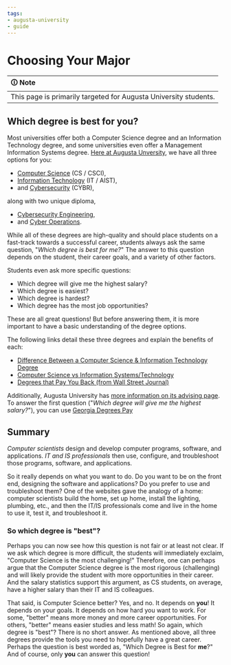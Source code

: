 ```yaml
---
tags: 
- augusta-university
- guide
---
```


#  Choosing Your Major

| 🛈 Note |
|:---------------------------|
| This page is primarily targeted for Augusta University students. |


## Which degree is best for you?

Most universities offer both a Computer Science degree and an Information Technology degree, and some universities even offer a Management Information Systems degree.
[Here at Augusta Unversity](https://www.augusta.edu/ccs/programs.php), we have all three options for you: 

- [Computer Science](https://www.augusta.edu/ccs/bs-cs.php) (CS / CSCI), 
- [Information Technology](https://www.augusta.edu/ccs/bs-it.php) (IT / AIST), 
- and [Cybersecurity](https://www.augusta.edu/ccs/bs-it-cybersecurity.php) (CYBR), 

along with two unique diploma, 

- [Cybersecurity Engineering](https://www.augusta.edu/ccs/bs-cybersecurity-engineering.php),
- and [Cyber Operations](https://www.augusta.edu/ccs/bs-cyber-ops.php).

While all of these degrees are high-quality and should place students on a fast-track towards a successful career, students always ask the same question, "_Which degree is best for me?_"
The answer to this question depends on the student, their career goals, and a variety of other factors.

Students even ask more specific questions:

- Which degree will give me the highest salary?
- Which degree is easiest?
- Which degree is hardest?
- Which degree has the most job opportunities?

These are all great questions!
But before answering them, it is more important  to have a basic understanding of the degree options.

The following links detail these three degrees and explain the benefits of each:

- [Difference Between a Computer Science & Information Technology Degree](http://online.king.edu/information-technology/difference-between-a-computer-science-information-technology-degree/)
- [Computer Science vs Information Systems/Technology](https://www.geteducated.com/careers/521-computer-information-systems-vs-computer-science)
- [Degrees that Pay You Back (from Wall Street Journal)](http://online.wsj.com/public/resources/documents/info-Degrees_that_Pay_you_Back-sort.html)

Additionally, Augusta University has [more information on its advising page](https://www.augusta.edu/advising/).
To answer the first question ("_Which degree will give me the highest salary?_"), you can use [Georgia Degrees Pay](https://www.usg.edu/georgia-degrees-pay)

## Summary

_Computer scientists_ design and develop computer programs, software, and applications.
_IT and IS professionals_ then use, configure, and troubleshoot those programs, software, and applications.

So it really depends on what you want to do.
Do you want to be on the front end, designing the software and applications?
Do you prefer to use and troubleshoot them?
One of the websites gave the analogy of a home: computer scientists build the home, set up home, install the lighting, plumbing, etc., and then the IT/IS professionals come and live in the home to use it, test it, and troubleshoot it.

### So which degree is "best"?

Perhaps you can now see how this question is not fair or at least not clear.
If we ask which degree is more difficult, the students will immediately exclaim, "Computer Science is the most challenging!"
Therefore, one can perhaps argue that the Computer Science degree is the most rigorous (challenging) and will likely provide the student with more opportunities in their career.
And the salary statistics support this argument, as CS students, on average, have a higher salary than their IT and IS colleagues.

That said, is Computer Science better?
Yes, and no.
It depends on **you**!
It depends on your goals.
It depends on how hard you want to work.
For some, "better" means more money and more career opportunities. 
For others, "better" means easier studies and less math!
So again, which degree is "best"?
There is no short answer.
As mentioned above, all three degrees provide the tools you need to hopefully have a great career.
Perhaps the question is best worded as, "Which Degree is Best for **me**?"
And of course, only **you** can answer this question!
